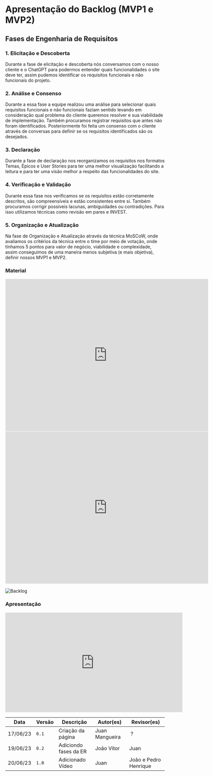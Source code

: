 # Apresentação do Backlog (MVP1 e MVP2) 

## Fases de Engenharia de Requisitos 

### 1. Elicitação e Descoberta 

Durante a fase de elicitação e descoberta nós conversamos com o nosso cliente e o ChatGPT para podermos entender quais funcionalidades o site deve ter, assim pudemos identificar os requisitos funcionais e não funcionais do projeto. 

### 2. Análise e Consenso 

Durante a essa fase a equipe realizou uma análise para selecionar quais requisitos funcionais e não funcionais faziam sentido levando em consideração qual problema do cliente queremos resolver e sua viabilidade de implementação. Também procuramos registrar requisitos que antes não foram identificados. Posteriormente foi feita um consenso com o cliente através de conversas para definir se os requisitos identificados são os desejados. 

### 3. Declaração 

Durante a fase de declaração nos reorganizamos os requisitos nos formatos Temas, Épicos e User Stories para ter uma melhor visualização facilitando a leitura e para ter uma visão melhor a respeito das funcionalidades do site. 

### 4. Verificação e Validação

Durante essa fase nos verificamos se os requisitos estão corretamente descritos, são compreensíveis e estão consistentes entre si. Também procuramos corrigir possíveis lacunas, ambiguidades ou contradições. Para isso utilizamos técnicas como revisão em pares e INVEST.

### 5. Organização e Atualização

Na fase de Organização e Atualização através da técnica MoSCoW, onde avaliamos os critérios da técnica entre o time por meio de votação, onde tínhamos 5 pontos para valor de negócio, viabilidade e complexidade, assim conseguimos de uma maneira menos subjetiva (e mais objetiva), definir nossos MVP1 e MVP2.

### Material

<iframe src='https://app.mural.co/embed/1b1a8780-fe0a-47ed-914b-eb237d9edb1a' width='100%' height='480px' style='min-width: 640px; min-height: 480px; background-color: #f4f4f4; border: 1px solid #efefef' sandbox='allow-same-origin allow-scripts allow-modals allow-popups allow-popups-to-escape-sandbox'></iframe>

<iframe src="https://docs.google.com/spreadsheets/d/e/2PACX-1vRSXO-vu-cbLUFBhnEtWLnpwkALJZGNdr_EJHoSUG4tkjUgoh59i6jTSJXZamzTogEbULnBCfWc5VZF/pubhtml?gid=0&amp;single=true&amp;widget=true&amp;headers=false" width='100%' height='480px' style='min-width: 640px; min-height: 480px; background-color: #f4f4f4; border: 1px solid #efefef' sandbox='allow-same-origin allow-scripts allow-modals allow-popups allow-popups-to-escape-sandbox'></iframe>

![Backlog](assets/backlog_un3.png)


### Apresentação

<iframe width="560" height="315" src="https://www.youtube.com/embed/a5k4ex3Tjy4" title="YouTube video player" frameborder="0" allow="accelerometer; autoplay; clipboard-write; encrypted-media; gyroscope; picture-in-picture; web-share" allowfullscreen></iframe>

Data | Versão | Descrição | Autor(es) | Revisor(es)
---- | ------ | --------- | ----- | ---------
17/06/23 | `0.1` | Criação da página | Juan Mangueira | ?
19/06/23 | `0.2` | Adiciondo fases da ER | João Vítor | Juan
20/06/23 | `1.0` | Adicionado Vídeo | Juan | João e Pedro Henrique